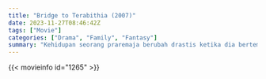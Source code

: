 ```yaml
---
title: "Bridge to Terabithia (2007)"
date: 2023-11-27T08:46:42Z
tags: ["Movie"]
categories: ["Drama", "Family", "Fantasy"]
summary: "Kehidupan seorang praremaja berubah drastis ketika dia berteman dengan gadis baru di sekolah dan mereka membayangkan dunia fantasi baru yang melarikan diri dari kenyataan."
---
```


<mux-player stream-type="on-demand"
src="https://kp3d-my.sharepoint.com/personal/ryoo_kp3d_onmicrosoft_com/_layouts/15/download.aspx?share=Eb6_nTQr5XtLvhDH6pkUHRsB4d553SJoUN4PGCJMYp9SiQ" prefer-playback="mse" controls>

</mux-player>


{{< movieinfo id="1265" >}}

<script src="https://cdn.jsdelivr.net/npm/@mux/mux-player"></script>

 <script type="application/ld+json ">
{
"@context": "https://schema.org/",
"@type": "VideoObject",
"name": "Bridge to Terabithia",
"contentUrl": "https://stream.mux.com/ZQcHanYYD4R1cxOrzFs8Dn02vmhbPQJr00Q1La00ZaJzXQ.m3u8",
"thumbnailUrl": "https://www.themoviedb.org/t/p/original/zQUE4jtOXZf4X4V2W2bTo3O17Nm.jpg?width=314&fit_mode=preserve&time=25",
"uploadDate": "2023-11-27T08:46:42Z",
}

</script>
